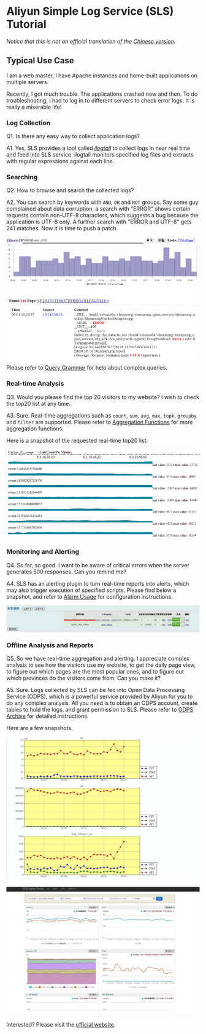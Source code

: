 Aliyun Simple Log Service (SLS) Tutorial
===================

_Notice that this is not an official translation of the [Chinese version](http://slsweb.aliyun-inc.com/first.pdf)._

Typical Use Case
-------------------

I am a web master, I have Apache instances and home-built applications on multiple servers.

Recently, I got much trouble. The applications crashed now and then. To do troubleshooting, I had to log in to different servers to check error logs. It is really a miserable life!


### Log Collection

Q1. Is there any easy way to collect application logs?

A1. Yes, SLS provides a tool called *[ilogtail](http://slsweb.aliyun-inc.com/input.html#logtail)* to collect logs in near real time and feed into SLS service. ilogtail monitors specified log files and extracts with regular expressions against each line.


### Searching

Q2. How to browse and search the collected logs?

A2. You can search by keywords with `AND`, `OR` and `NOT` groups. Say some guy complained about data corruption, a search with "ERROR" shows certain requests contain non-UTF-8 characters, which suggests a bug because the application is UTF-8 only. A further search with "ERROR and UTF-8" gets 241 matches. Now it is time to push a patch.

![Search](sls-search.png)

Please refer to [Query Grammer](http://wiki.aliyun-inc.com/projects/apsara/wiki/ShennongOpenService/IndexServer/QueryGrammer) for help about complex queries.


### Real-time Analysis

Q3. Would you please find the top 20 visitors to my website? I wish to check the top20 list at any time.

A3. Sure. Real-time aggregations such as `count`, `sum`, `avg`, `max`, `topk`, `groupby` and `filter` are supported. Please refer to [Aggregation Functions](http://slsweb.aliyun-inc.com/config.html#function_agg) for more aggregation functions.

Here is a snapshot of the requested real-time top20 list:

![Aggregation](sls-aggregation.png)


### Monitoring and Alerting

Q4. So far, so good. I want to be aware of critical errors when the server generates 500 responses. Can you remind me?

A4. SLS has an alerting plugin to turn real-time reports into alerts, which may also trigger execution of specified scripts. Please find below a snapshot, and refer to [Alarm Usage](http://slsweb.aliyun-inc.com/alarm_usage.pdf) for configuration instructions.

![Alerting](sls-alert.png)


### Offline Analysis and Reports

Q5. So we have real-time aggregation and alerting. I appreciate complex analysis to see how the visitors use my website, to get the daily page view, to figure out which pages are the most popular ones, and to figure out which provinces do the visitors come from. Can you make it?

A5. Sure. Logs collected by SLS can be fed into Open Data Processing Service (ODPS), which is a powerful service provided by Aliyun for you to do any complex analysis. All you need is to obtain an ODPS account, create tables to hold the logs, and grant permission to SLS. Please refer to [ODPS Archive](http://slsweb.aliyun-inc.com/config.html#function_odps) for detailed instructions.

Here are a few snapshots.

![Daily Reports](sls-daily-reports.jpg)

![ODPS Portal](sls-odps-portal.jpg)

Interested? Please visit the [official website](http://slsweb.aliyun-inc.com).
